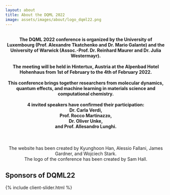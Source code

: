 ```yaml
---
layout: about
title: About the DQML 2022
image: assets/images/about/logo_dqml22.png
---
```


<center><br>
  <b>
    The DQML 2022 conference is organized by the University of Luxembourg (Prof. Alexandre Tkatchenko and Dr. Mario Galante) and the University of Warwick (Assoc.-Prof. Dr. Reinhard Maurer and Dr. Julia Westermayr).<br><br>
    The meeting will be held in Hintertux, Austria  at the Alpenbad Hotel Hohenhaus from 1st of February to the 4th of February 2022.<br><br>
    This conference brings together researchers from molecular dynamics, quantum effects, and machine learning in materials science and computational chemistry. <br><br>
    4 invited speakers have confirmed their participation:<br> 
    Dr. Carla Verdi,<br>
    Prof. Rocco Martinazzo,<br>
    Dr. Oliver Unke,<br>
    and Prof. Allesandro Lunghi.<br><br><br><br>
  </b>
  The website has been created by Kyunghoon Han, Alessio Fallani, James Gardner, and Wojciech Stark.<br>
  The logo of the conference has been created by Sam Hall.
</center>

<!-- clients -->
<section class="section bg-light">
  <div class="container">
    <div class="row">
      <div class="col-12 text-center">
        <h2 class="section-title">Sponsors of DQML22</h2>
      </div>
    </div>
    {% include client-slider.html %}
  </div>
</section>
<!-- /clients -->
